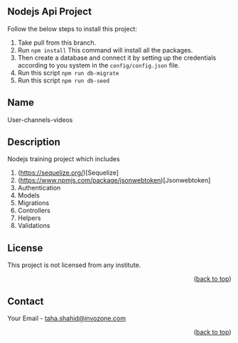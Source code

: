 
<!-- GETTING STARTED -->
## Nodejs Api Project

Follow the below steps to install this project:

1. Take pull from this branch.
2. Run ``` npm install ```  This command will install all the packages.
3. Then create a database and connect it by setting up the credentials according to you system in the ``` config/config.json ``` file.
4. Run this script ``` npm run db-migrate ```
5. Run this script ``` npm run db-seed ```


<!-- Name -->
## Name

User-channels-videos

## Description

Nodejs training project which includes

1. (https://sequelize.org/)[Sequelize]
2. (https://www.npmjs.com/package/jsonwebtoken)[Jsonwebtoken]
3. Authentication 
4. Models
5. Migrations
6. Controllers
7. Helpers
8. Validations

<!-- LICENSE -->
## License

This project is not licensed from any institute.

<p align="right">(<a href="#top">back to top</a>)</p>

<!-- CONTACT -->
## Contact

Your Email - taha.shahid@invozone.com



<p align="right">(<a href="#top">back to top</a>)</p>

